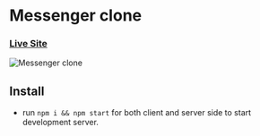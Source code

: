 # Messenger clone

### [Live Site](https://messenger-clone-97fb5.web.app/)

![Messenger clone ](https://www.mediafire.com/convkey/778c/hqnk3uv91p4xrhrzg.jpg)

## Install

- run `npm i && npm start` for both client and server side to start development server.
